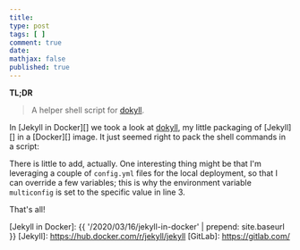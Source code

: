 ```yaml
---
title: 
type: post
tags: [ ]
comment: true
date: 
mathjax: false
published: true
---
```


**TL;DR**

> A helper shell script for [dokyll][].

In [Jekyll in Docker][] we took a look at [dokyll][], my little packaging of
[Jekyll][] in a [Docker][] image. It just seemed right to pack the shell
commands in a script:

<script src='https://gitlab.com/polettix/notechs/snippets/1979679.js'></script>

There is little to add, actually. One interesting thing might be that
I'm leveraging a couple of `config.yml` files for the local deployment,
so that I can override a few variables; this is why the environment
variable `multiconfig` is set to the specific value in line 3.

That's all!

[dokyll]: https://gitlab.com/polettix/dokyll
[Jekyll in Docker]: {{ '/2020/03/16/jekyll-in-docker' | prepend: site.baseurl }}
[Jekyll]: https://hub.docker.com/r/jekyll/jekyll
[GitLab]: https://gitlab.com/
